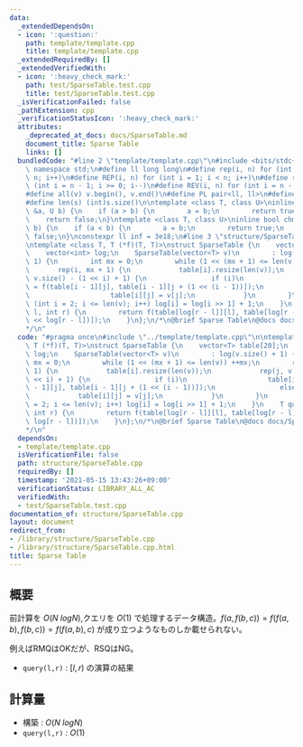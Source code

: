```yaml
---
data:
  _extendedDependsOn:
  - icon: ':question:'
    path: template/template.cpp
    title: template/template.cpp
  _extendedRequiredBy: []
  _extendedVerifiedWith:
  - icon: ':heavy_check_mark:'
    path: test/SparseTable.test.cpp
    title: test/SparseTable.test.cpp
  _isVerificationFailed: false
  _pathExtension: cpp
  _verificationStatusIcon: ':heavy_check_mark:'
  attributes:
    _deprecated_at_docs: docs/SparseTable.md
    document_title: Sparse Table
    links: []
  bundledCode: "#line 2 \"template/template.cpp\"\n#include <bits/stdc++.h>\nusing\
    \ namespace std;\n#define ll long long\n#define rep(i, n) for (int i = 0; i <\
    \ n; i++)\n#define REP(i, n) for (int i = 1; i < n; i++)\n#define rev(i, n) for\
    \ (int i = n - 1; i >= 0; i--)\n#define REV(i, n) for (int i = n - 1; i > 0; i--)\n\
    #define all(v) v.begin(), v.end()\n#define PL pair<ll, ll>\n#define PI pair<int,int>\n\
    #define len(s) (int)s.size()\n\ntemplate <class T, class U>\ninline bool chmin(T\
    \ &a, U b) {\n    if (a > b) {\n        a = b;\n        return true;\n    }\n\
    \    return false;\n}\ntemplate <class T, class U>\ninline bool chmax(T &a, U\
    \ b) {\n    if (a < b) {\n        a = b;\n        return true;\n    }\n    return\
    \ false;\n}\nconstexpr ll inf = 3e18;\n#line 3 \"structure/SparseTable.cpp\"\n\
    \ntemplate <class T, T (*f)(T, T)>\nstruct SparseTable {\n    vector<T> table[20];\n\
    \    vector<int> log;\n    SparseTable(vector<T> v)\n        : log(v.size() +\
    \ 1) {\n        int mx = 0;\n        while (1 << (mx + 1) <= len(v)) ++mx;\n \
    \       rep(i, mx + 1) {\n            table[i].resize(len(v));\n            rep(j,\
    \ v.size() - (1 << i) + 1) {\n                if (i)\n                    table[i][j]\
    \ = f(table[i - 1][j], table[i - 1][j + (1 << (i - 1))]);\n                else\n\
    \                    table[i][j] = v[j];\n            }\n        }\n        for\
    \ (int i = 2; i <= len(v); i++) log[i] = log[i >> 1] + 1;\n    }\n    T query(int\
    \ l, int r) {\n        return f(table[log[r - l]][l], table[log[r - l]][r - (1\
    \ << log[r - l])]);\n    }\n};\n/*\n@brief Sparse Table\n@docs docs/SparseTable.md\n\
    */\n"
  code: "#pragma once\n#include \"../template/template.cpp\"\n\ntemplate <class T,\
    \ T (*f)(T, T)>\nstruct SparseTable {\n    vector<T> table[20];\n    vector<int>\
    \ log;\n    SparseTable(vector<T> v)\n        : log(v.size() + 1) {\n        int\
    \ mx = 0;\n        while (1 << (mx + 1) <= len(v)) ++mx;\n        rep(i, mx +\
    \ 1) {\n            table[i].resize(len(v));\n            rep(j, v.size() - (1\
    \ << i) + 1) {\n                if (i)\n                    table[i][j] = f(table[i\
    \ - 1][j], table[i - 1][j + (1 << (i - 1))]);\n                else\n        \
    \            table[i][j] = v[j];\n            }\n        }\n        for (int i\
    \ = 2; i <= len(v); i++) log[i] = log[i >> 1] + 1;\n    }\n    T query(int l,\
    \ int r) {\n        return f(table[log[r - l]][l], table[log[r - l]][r - (1 <<\
    \ log[r - l])]);\n    }\n};\n/*\n@brief Sparse Table\n@docs docs/SparseTable.md\n\
    */\n"
  dependsOn:
  - template/template.cpp
  isVerificationFile: false
  path: structure/SparseTable.cpp
  requiredBy: []
  timestamp: '2021-05-15 13:43:26+09:00'
  verificationStatus: LIBRARY_ALL_AC
  verifiedWith:
  - test/SparseTable.test.cpp
documentation_of: structure/SparseTable.cpp
layout: document
redirect_from:
- /library/structure/SparseTable.cpp
- /library/structure/SparseTable.cpp.html
title: Sparse Table
---
```

## 概要

前計算を $O(N\ log N)$,クエリを $O(1)$ で処理するデータ構造。$f(a,f(b,c))=f(f(a,b),f(b,c))=f(f(a,b),c)$ が成り立つようなものしか載せられない。

例えばRMQはOKだが、RSQはNG。

- ```query(l,r)``` : $[l,r)$ の演算の結果

## 計算量

- 構築 : $O(N\ log N)$
- ```query(l,r)``` : $O(1)$